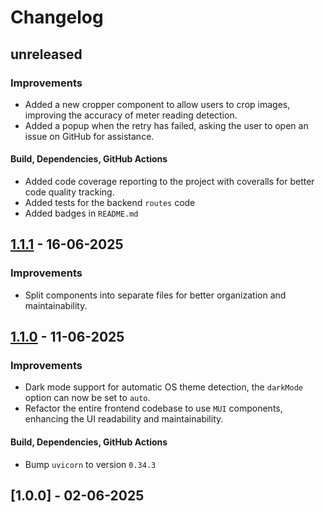 # Changelog

## unreleased

### Improvements
- Added a new cropper component to allow users to crop images, improving the accuracy of meter reading detection.
- Added a popup when the retry has failed, asking the user to open an issue on GitHub for assistance.

#### Build, Dependencies, GitHub Actions
- Added code coverage reporting to the project with coveralls for better code quality tracking.
- Added tests for the backend `routes` code
- Added badges in `README.md`

## [1.1.1] - 16-06-2025

### Improvements
- Split components into separate files for better organization and maintainability.

## [1.1.0] - 11-06-2025

### Improvements

- Dark mode support for automatic OS theme detection, the `darkMode` option can now be set to `auto`.
- Refactor the entire frontend codebase to use `MUI` components, enhancing the UI readability and maintainability.

#### Build, Dependencies, GitHub Actions

- Bump `uvicorn` to version `0.34.3`

## [1.0.0] - 02-06-2025


[1.1.1]: https://github.com/NirKli/WattBot/compare/v1.0.0...v1.1.1
[1.1.0]: https://github.com/NirKli/WattBot/compare/v1.0.0...v1.1.0